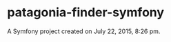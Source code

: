patagonia-finder-symfony
========================

A Symfony project created on July 22, 2015, 8:26 pm.
